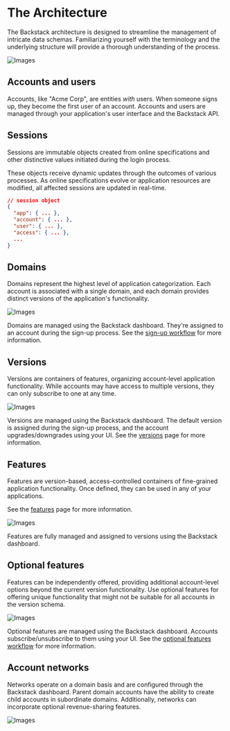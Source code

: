 # The Architecture

The Backstack architecture is designed to streamline the management of intricate data schemas. Familiarizing yourself with the terminology and the underlying structure will provide a thorough understanding of the process.

![Images](images/diagrams/architecture.svg)

## Accounts and users

Accounts, like "Acme Corp", are entities _with_ users. When someone signs up, they become the first user of an account. Accounts and users are managed through your application's user interface and the Backstack API.

## Sessions

Sessions are immutable objects created from online specifications and other distinctive values initiated during the login process.

These objects receive dynamic updates through the outcomes of various processes. As online specifications evolve or application resources are modified, all affected sessions are updated in real-time.

```json
// session object
{
  "app": { ... },
  "account": { ... },
  "user": { ... },
  "access": { ... },
  ...
}
```

## Domains

Domains represent the highest level of application categorization. Each account is associated with a single domain, and each domain provides distinct versions of the application's functionality.

![Images](images/diagrams/domains.svg)

Domains are managed using the Backstack dashboard. They're assigned to an account during the sign-up process. See the [sign-up workflow](signup) for more information.

## Versions

Versions are containers of features, organizing account-level application functionality. While accounts may have access to multiple versions, they can only subscribe to one at any time.

![Images](images/diagrams/versions.svg)

Versions are managed using the Backstack dashboard. The default version is assigned during the sign-up process, and the account upgrades/downgrades using your UI. See the [versions](versions) page for more information.

## Features

Features are version-based, access-controlled containers of fine-grained application functionality. Once defined, they can be used in any of your applications.

See the [features](features) page for more information.

![Images](images/diagrams/features.svg)

Features are fully managed and assigned to versions using the Backstack dashboard.

## Optional features

Features can be independently offered, providing additional account-level options beyond the current version functionality. Use optional features for offering unique functionality that might not be suitable for all accounts in the version schema.

![Images](images/diagrams/optional-features.svg)

Optional features are managed using the Backstack dashboard. Accounts subscribe/unsubscribe to them using your UI. See the [optional features workflow](optional-features) for more information.

## Account networks

Networks operate on a domain basis and are configured through the Backstack dashboard. Parent domain accounts have the ability to create child accounts in subordinate domains. Additionally, networks can incorporate optional revenue-sharing features.

![Images](images/diagrams/networks.svg)

